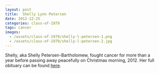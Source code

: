 ```yaml
---
layout: post
title:  Shelly Lynn Petersen
date: 2012-12-25
categories: class-of-1979
tags: cancer
images:
  - /assets/class-of-1979/shelly-l-petersen-1.png
  - /assets/class-of-1979/shelly-l-petersen-2.jpg
---
```

Shelly, aka Shelly Petersen-Bartholomew, fought cancer for more than a year before passing away peacefully on Christmas morning, 2012. Her full obituary can be found [here](http://tinyurl.com/msvn4ge).
